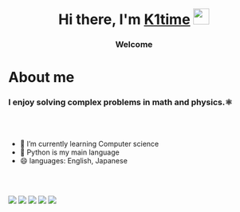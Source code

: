 <h1 align="center">Hi there, I'm <a href="https://github.com/k1time/" target="_blank">K1time</a> 
<img src="https://github.com/blackcater/blackcater/raw/main/images/Hi.gif" height="32"/></h1>
<h3 align="center">Welcome</h3>
<h1>About me</h1>
<h3>I enjoy solving complex problems in math and physics.⚛️</h3>
<br><br>

- 🔭 I’m currently learning Computer science
- 🌱 Python is my main language
- 😄 languages: English, Japanese

<br><br>

![](https://github-profile-summary-cards.vercel.app/api/cards/profile-details?username=k1time&theme=default)
![](https://github-profile-summary-cards.vercel.app/api/cards/most-commit-language?username=k1time&theme=default)
![](https://github-profile-summary-cards.vercel.app/api/cards/repos-per-language?username=k1time&theme=default)
![](https://github-profile-summary-cards.vercel.app/api/cards/stats?username=k1time&theme=default)
![](https://github-profile-summary-cards.vercel.app/api/cards/productive-time?username=k1time&theme=default)
